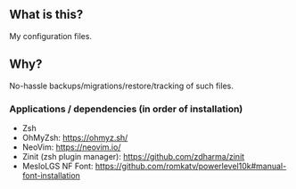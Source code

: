 ## What is this? 
My configuration files.
## Why? 
No-hassle backups/migrations/restore/tracking of such files.

### Applications / dependencies (in order of installation)
- Zsh
- OhMyZsh: https://ohmyz.sh/
- NeoVim: https://neovim.io/
- Zinit (zsh plugin manager): https://github.com/zdharma/zinit
- MesloLGS NF Font: https://github.com/romkatv/powerlevel10k#manual-font-installation
